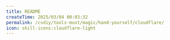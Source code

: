```yaml
---
title: README
createTime: 2025/03/04 00:03:32
permalink: /csdiy/tools-must/magic/hand-yourself/cloudflare/
icon: skill-icons:cloudflare-light
---
```

